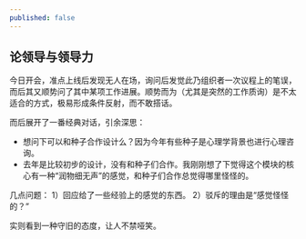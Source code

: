 ```yaml
---
published: false
---
```

## 论领导与领导力

今日开会，准点上线后发现无人在场，询问后发觉此乃组织者一次议程上的笔误，而后其又顺势问了其中某项工作进展。顺势而为（尤其是突然的工作质询）是不太适合的方式，极易形成条件反射，而不敢搭话。 

而后展开了一番经典对话，引余深思：
- 想问下可以和种子合作设计么？因为今年有些种子是心理学背景也进行心理咨询。
- 去年是比较初步的设计，没有和种子们合作。我刚刚想了下觉得这个模块的核心有一种“润物细无声”的感觉，和种子们合作总觉得哪里怪怪的。

几点问题：
1）回应给了一些经验上的感觉的东西。
2）驳斥的理由是“感觉怪怪的？”

实则看到一种守旧的态度，让人不禁哑笑。

